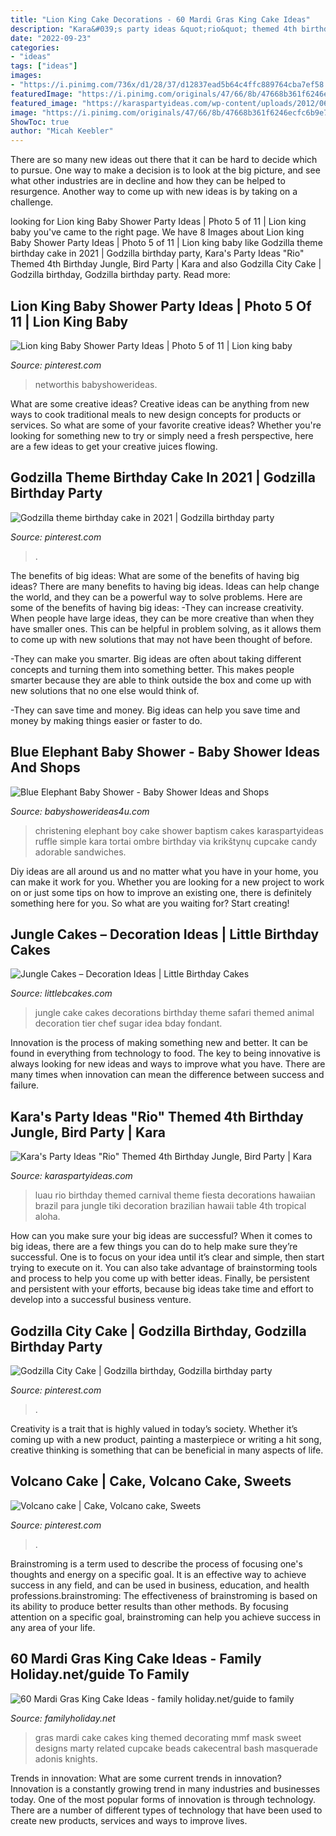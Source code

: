 ```yaml
---
title: "Lion King Cake Decorations - 60 Mardi Gras King Cake Ideas"
description: "Kara&#039;s party ideas &quot;rio&quot; themed 4th birthday jungle, bird party"
date: "2022-09-23"
categories:
- "ideas"
tags: ["ideas"]
images:
- "https://i.pinimg.com/736x/d1/28/37/d12837ead5b64c4ffc889764cba7ef58.jpg"
featuredImage: "https://i.pinimg.com/originals/47/66/8b/47668b361f6246ecfc6b9e7f466b02fa.jpg"
featured_image: "https://karaspartyideas.com/wp-content/uploads/2012/06/578148_297075950386738_1438336007_n_600x870.jpg"
image: "https://i.pinimg.com/originals/47/66/8b/47668b361f6246ecfc6b9e7f466b02fa.jpg"
ShowToc: true
author: "Micah Keebler"
---
```



There are so many new ideas out there that it can be hard to decide which to pursue. One way to make a decision is to look at the big picture, and see what other industries are in decline and how they can be helped to resurgence. Another way to come up with new ideas is by taking on a challenge.

	

		
looking for Lion king Baby Shower Party Ideas | Photo 5 of 11 | Lion king baby you've came to the right page. We have 8 Images about Lion king Baby Shower Party Ideas | Photo 5 of 11 | Lion king baby like Godzilla theme birthday cake in 2021 | Godzilla birthday party, Kara&#039;s Party Ideas &quot;Rio&quot; Themed 4th Birthday Jungle, Bird Party | Kara and also Godzilla City Cake | Godzilla birthday, Godzilla birthday party. Read more:
		
    
## Lion King Baby Shower Party Ideas | Photo 5 Of 11 | Lion King Baby

<img loading=lazy src="https://i.pinimg.com/originals/80/51/23/8051234b8911db003bc9cd70ea678e44.jpg" onerror="this.onerror=null;this.src='https://tse4.mm.bing.net/th?id=OIP.wqBgcFQaz6AL_531KOCZvwHaJ4&amp;pid=15.1';" alt="Lion king Baby Shower Party Ideas | Photo 5 of 11 | Lion king baby">

_Source: pinterest.com_

>networthis babyshowerideas. 

	

What are some creative ideas?
Creative ideas can be anything from new ways to cook traditional meals to new design concepts for products or services. So what are some of your favorite creative ideas? Whether you're looking for something new to try or simply need a fresh perspective, here are a few ideas to get your creative juices flowing.

    
## Godzilla Theme Birthday Cake In 2021 | Godzilla Birthday Party

<img loading=lazy src="https://i.pinimg.com/736x/f5/b0/a1/f5b0a115b7ae67492aa3a54b6de91104.jpg" onerror="this.onerror=null;this.src='https://tse3.mm.bing.net/th?id=OIP.9jeXy-9zrntqvlxf6xARJgHaJ3&amp;pid=15.1';" alt="Godzilla theme birthday cake in 2021 | Godzilla birthday party">

_Source: pinterest.com_

>. 

	

The benefits of big ideas: What are some of the benefits of having big ideas?
There are many benefits to having big ideas. Ideas can help change the world, and they can be a powerful way to solve problems. Here are some of the benefits of having big ideas: 
-They can increase creativity. When people have large ideas, they can be more creative than when they have smaller ones. This can be helpful in problem solving, as it allows them to come up with new solutions that may not have been thought of before. 

-They can make you smarter. Big ideas are often about taking different concepts and turning them into something better. This makes people smarter because they are able to think outside the box and come up with new solutions that no one else would think of. 

-They can save time and money. Big ideas can help you save time and money by making things easier or faster to do.

    
## Blue Elephant Baby Shower - Baby Shower Ideas And Shops

<img loading=lazy src="http://www.babyshowerideas4u.com/wp-content/uploads/2014/02/970552_269031876570197_1274620051_n_600x9071.jpg" onerror="this.onerror=null;this.src='https://tse3.mm.bing.net/th?id=OIP.s0owTJfVh2xzLpeQVEmQFgHaLM&amp;pid=15.1';" alt="Blue Elephant Baby Shower - Baby Shower Ideas and Shops">

_Source: babyshowerideas4u.com_

>christening elephant boy cake shower baptism cakes karaspartyideas ruffle simple kara tortai ombre birthday via krikštynų cupcake candy adorable sandwiches. 

	

Diy ideas are all around us and no matter what you have in your home, you can make it work for you. Whether you are looking for a new project to work on or just some tips on how to improve an existing one, there is definitely something here for you. So what are you waiting for? Start creating!

    
## Jungle Cakes – Decoration Ideas | Little Birthday Cakes

<img loading=lazy src="http://www.littlebcakes.com/wp-content/uploads/2014/01/Jungle-Cake-Decorations.jpg" onerror="this.onerror=null;this.src='https://tse4.mm.bing.net/th?id=OIP.AmCJ7rR-qwx2Rab9bjSaIwHaJ4&amp;pid=15.1';" alt="Jungle Cakes – Decoration Ideas | Little Birthday Cakes">

_Source: littlebcakes.com_

>jungle cake cakes decorations birthday theme safari themed animal decoration tier chef sugar idea bday fondant. 

	

Innovation is the process of making something new and better. It can be found in everything from technology to food. The key to being innovative is always looking for new ideas and ways to improve what you have. There are many times when innovation can mean the difference between success and failure.

    
## Kara&#039;s Party Ideas &quot;Rio&quot; Themed 4th Birthday Jungle, Bird Party | Kara

<img loading=lazy src="https://karaspartyideas.com/wp-content/uploads/2012/06/578148_297075950386738_1438336007_n_600x870.jpg" onerror="this.onerror=null;this.src='https://tse4.mm.bing.net/th?id=OIP.X-tZetMHLXLwh7qag2QcpQHaKv&amp;pid=15.1';" alt="Kara&#039;s Party Ideas &quot;Rio&quot; Themed 4th Birthday Jungle, Bird Party | Kara">

_Source: karaspartyideas.com_

>luau rio birthday themed carnival theme fiesta decorations hawaiian brazil para jungle tiki decoration brazilian hawaii table 4th tropical aloha. 

	

How can you make sure your big ideas are successful?
When it comes to big ideas, there are a few things you can do to help make sure they’re successful. One is to focus on your idea until it’s clear and simple, then start trying to execute on it. You can also take advantage of brainstorming tools and process to help you come up with better ideas. Finally, be persistent and persistent with your efforts, because big ideas take time and effort to develop into a successful business venture.

    
## Godzilla City Cake | Godzilla Birthday, Godzilla Birthday Party

<img loading=lazy src="https://i.pinimg.com/736x/d1/28/37/d12837ead5b64c4ffc889764cba7ef58.jpg" onerror="this.onerror=null;this.src='https://tse2.mm.bing.net/th?id=OIP.I5XAMsQp5ffShDT9k6JrlQHaJK&amp;pid=15.1';" alt="Godzilla City Cake | Godzilla birthday, Godzilla birthday party">

_Source: pinterest.com_

>. 

	

Creativity is a trait that is highly valued in today’s society. Whether it’s coming up with a new product, painting a masterpiece or writing a hit song, creative thinking is something that can be beneficial in many aspects of life.

    
## Volcano Cake | Cake, Volcano Cake, Sweets

<img loading=lazy src="https://i.pinimg.com/originals/47/66/8b/47668b361f6246ecfc6b9e7f466b02fa.jpg" onerror="this.onerror=null;this.src='https://tse1.mm.bing.net/th?id=OIP.-IZ84UsrVCb01YZWYgepEwHaLn&amp;pid=15.1';" alt="Volcano cake | Cake, Volcano cake, Sweets">

_Source: pinterest.com_

>. 

	

Brainstroming is a term used to describe the process of focusing one's thoughts and energy on a specific goal. It is an effective way to achieve success in any field, and can be used in business, education, and health professions.brainstroming: The effectiveness of brainstroming is based on its ability to produce better results than other methods. By focusing attention on a specific goal, brainstroming can help you achieve success in any area of your life.

    
## 60 Mardi Gras King Cake Ideas - Family Holiday.net/guide To Family

<img loading=lazy src="http://www.familyholiday.net/wp-content/uploads/2014/02/Mardi-Gras-King-Cake-Ideas_37.jpeg" onerror="this.onerror=null;this.src='https://tse3.mm.bing.net/th?id=OIP.9_Re77Gjj4tKXVI7vNfmSQHaLe&amp;pid=15.1';" alt="60 Mardi Gras King Cake Ideas - family holiday.net/guide to family">

_Source: familyholiday.net_

>gras mardi cake cakes king themed decorating mmf mask sweet designs marty related cupcake beads cakecentral bash masquerade adonis knights. 

	

Trends in innovation: What are some current trends in innovation?
Innovation is a constantly growing trend in many industries and businesses today. One of the most popular forms of innovation is through technology. There are a number of different types of technology that have been used to create new products, services and ways to improve lives.

